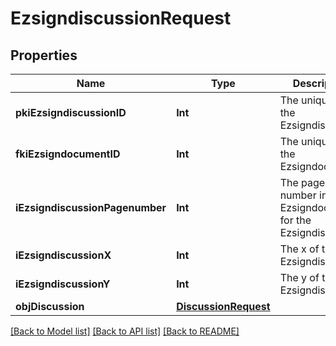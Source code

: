 # EzsigndiscussionRequest

## Properties
Name | Type | Description | Notes
------------ | ------------- | ------------- | -------------
**pkiEzsigndiscussionID** | **Int** | The unique ID of the Ezsigndiscussion | [optional] 
**fkiEzsigndocumentID** | **Int** | The unique ID of the Ezsigndocument | 
**iEzsigndiscussionPagenumber** | **Int** | The page number in the Ezsigndocument for the Ezsigndiscussion | 
**iEzsigndiscussionX** | **Int** | The x of the Ezsigndiscussion | 
**iEzsigndiscussionY** | **Int** | The y of the Ezsigndiscussion | 
**objDiscussion** | [**DiscussionRequest**](DiscussionRequest.md) |  | 

[[Back to Model list]](../README.md#documentation-for-models) [[Back to API list]](../README.md#documentation-for-api-endpoints) [[Back to README]](../README.md)


